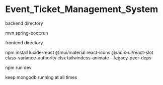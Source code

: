 # Event_Ticket_Management_System
backend directory

mvn spring-boot:run


frontend directory 

npm install lucide-react @mui/material react-icons @radix-ui/react-slot class-variance-authority clsx tailwindcss-animate --legacy-peer-deps 

npm run dev

keep mongodb running at all times
